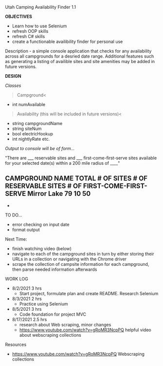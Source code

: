Utah Camping Availability Finder 1.1

**OBJECTIVES**
- Learn how to use Selenium
- refresh OOP skills
- refresh C# skills
- create a functionable availibility finder for personal use

Description - a simple console application that checks for any availability across all campgrounds for
a desried date range. Additional features such as generating a listing of availible sites and site amenities
may be added in future versions.

**DESIGN**

*Classes*
>Campground< 
- int numAvailable

> Availability (this will be included in future versions)<
- string campgroundName
- string siteNum
- bool electricHookup
- int nightlyRate
etc.

*Output to console will be of form...*

"There are ___ reservable sites and ___ first-come-first-serve sites available for your selected date(s) within a 200 mile radius of ____"

CAMPGROUND NAME     TOTAL # OF SITES     # OF RESERVABLE SITES     # OF FIRST-COME-FIRST-SERVE
Mirror Lake				79						10							50
-
-


TO DO...
- error checking on input date
- format output

Next Time:
- finish watching video (below)
- navigate to each of the campground sites in turn by either storing their URLs in a collection or navigating with the Chrome driver
- scrape the collection of campsite information for each campground, then parse needed information afterwards



WORK LOG

- 8/2/2021  3 hrs
	- Start project, formulate plan and create README. Research Selenium
- 8/3/2021  2 hrs
	- Practice using Selenium
- 8/5/2021  3 hrs
	- Code foundation for project MVC
- 8/17/2021  2.5 hrs
	- research about Web scraping, minor changes
	- https://www.youtube.com/watch?v=gRoMR3NcpPQ  helpful video about webscraping collections


Resources
- https://www.youtube.com/watch?v=gRoMR3NcpPQ Webscraping collections

